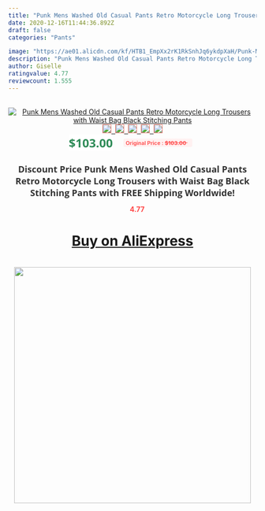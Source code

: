 ```yaml
---
title: "Punk Mens Washed Old Casual Pants Retro Motorcycle Long Trousers with Waist Bag Black Stitching Pants"
date: 2020-12-16T11:44:36.892Z
draft: false
categories: "Pants"

image: "https://ae01.alicdn.com/kf/HTB1_EmpXx2rK1RkSnhJq6ykdpXaH/Punk-Mens-Washed-Old-Casual-Pants-Retro-Motorcycle-Long-Trousers-with-Waist-Bag-Black-Stitching-Pants.jpg"
description: "Punk Mens Washed Old Casual Pants Retro Motorcycle Long Trousers with Waist Bag Black Stitching Pants"
author: Giselle
ratingvalue: 4.77
reviewcount: 1.555
---
```

<br>
<div style="text-align: center;">
<a href="https://s.click.aliexpress.com/e/_AlC2RL" target="_blank" rel="nofollow noopener noreferrer"><img alt="Punk Mens Washed Old Casual Pants Retro Motorcycle Long Trousers with Waist Bag Black Stitching Pants" class="magnifier-image" src="https://ae01.alicdn.com/kf/HTB1_EmpXx2rK1RkSnhJq6ykdpXaH/Punk-Mens-Washed-Old-Casual-Pants-Retro-Motorcycle-Long-Trousers-with-Waist-Bag-Black-Stitching-Pants.jpg_640x640.jpg">
<br>
<img style="border:1px solid salmon" src="https://ae01.alicdn.com/kf/HTB1_EmpXx2rK1RkSnhJq6ykdpXaH/Punk-Mens-Washed-Old-Casual-Pants-Retro-Motorcycle-Long-Trousers-with-Waist-Bag-Black-Stitching-Pants.jpg_120x120.jpg">&nbsp;&nbsp;<img style="border:1px solid salmon" src="https://ae01.alicdn.com/kf/HTB1VmWnXpzsK1Rjy1Xbq6xOaFXaR/Punk-Mens-Washed-Old-Casual-Pants-Retro-Motorcycle-Long-Trousers-with-Waist-Bag-Black-Stitching-Pants.jpg_120x120.jpg">&nbsp;&nbsp;<img style="border:1px solid salmon" src="https://ae01.alicdn.com/kf/HTB12ZyrXxrvK1RjSszeq6yObFXa7/Punk-Mens-Washed-Old-Casual-Pants-Retro-Motorcycle-Long-Trousers-with-Waist-Bag-Black-Stitching-Pants.jpg_120x120.jpg">&nbsp;&nbsp;<img style="border:1px solid salmon" src="https://ae01.alicdn.com/kf/HTB1ic1qXsTxK1Rjy0Fgq6yovpXa9/Punk-Mens-Washed-Old-Casual-Pants-Retro-Motorcycle-Long-Trousers-with-Waist-Bag-Black-Stitching-Pants.jpg_120x120.jpg">&nbsp;&nbsp;<img style="border:1px solid salmon" src="https://ae01.alicdn.com/kf/HTB1PqeqXvfsK1RjSszbq6AqBXXav/Punk-Mens-Washed-Old-Casual-Pants-Retro-Motorcycle-Long-Trousers-with-Waist-Bag-Black-Stitching-Pants.jpg_120x120.jpg"></a></div><br0>
<div style="text-align: center;"><span style="background-color: white; border: 0px; box-sizing: border-box; color: seagreen; display: inline-block; font-family: &quot;open sans&quot; , &quot;arial&quot; , &quot;helvetica&quot; , sans-serif , &quot;heiti&quot;; font-size: 24px; font-stretch: inherit; font-weight: 700; line-height: inherit; margin: 0px 10px 0px 0px; padding: 0px; vertical-align: middle;">$103.00 </span>
<span style="background: rgb(255 , 241 , 241); border-radius: 3px; border: 0px; box-sizing: border-box; color: #ff4747; display: inline-block; font-family: inherit; font-size: 12px; font-stretch: inherit; font-style: inherit; font-variant: inherit; font-weight: 600; line-height: inherit; margin: 0px; padding: 2px 5px; transform: scale(0.9); vertical-align: middle;">Original Price : <b style="text-decoration: line-through;">$103.00 </b> &nbsp;&nbsp;</span></div>
<h1 style="color: #333333; display: inline-block; font-family: &quot;open sans&quot; , &quot;arial&quot; , &quot;helvetica&quot; , sans-serif , &quot;heiti&quot;; font-size: 18px; font-stretch: inherit; font-weight: 700; text-align: center;">Discount Price Punk Mens Washed Old Casual Pants Retro Motorcycle Long Trousers with Waist Bag Black Stitching Pants with FREE Shipping Worldwide!</h1>
<div style="color: #ff4747; text-align: center;">
<img src="https://4.bp.blogspot.com/-M0ZcTcb-5uY/XleCXlxnR4I/AAAAAAAAAEc/OrjgMkXV1oMQFaCRZj5HQwOCBcu3w1FegCPcBGAYYCw/s1600/star.png" style="height: 15px;">&nbsp;<b>4.77</b></div>
<div class="button_cont" align="center"><a class="buynow_a" href="https://s.click.aliexpress.com/e/_AlC2RL" target="_blank" rel="nofollow noopener noreferrer"><H1>Buy on AliExpress</H1></a></div><br>
<div class="separator" style="clear: both; text-align: center;">
<img src="https://lh3.googleusercontent.com/-pTy5HemUv9M/XlePHvY0dAI/AAAAAAAAAE4/0nX5iRUoIWY8eMW9Dpxeirr157OZliDIgCLcBGAsYHQ/s1600/badge.gif" width="480">
</div>
